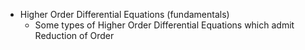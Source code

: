 * Higher Order Differential Equations (fundamentals)
  * Some types of Higher Order Differential Equations which admit Reduction of Order
